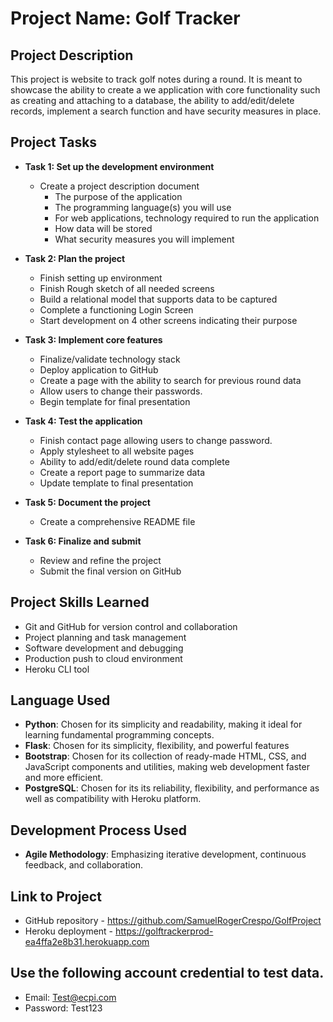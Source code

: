 # Project Name: Golf Tracker
## Project Description
This project is website to track golf notes during a round.  It is meant to showcase the ability to create a we application with core functionality such as creating and attaching to a database, the ability to add/edit/delete records, implement a search function and have security measures in place. 

## Project Tasks
- **Task 1: Set up the development environment**
  - Create a project description document
    - The purpose of the application
    - The programming language(s) you will use
    - For web applications, technology required to run the application
    - How data will be stored
    - What security measures you will implement
	
- **Task 2: Plan the project**
  - Finish setting up environment
  -	Finish Rough sketch of all needed screens	
  - Build a relational model that supports data to be captured
  - Complete a functioning Login Screen
  - Start development on 4 other screens indicating their purpose

- **Task 3: Implement core features**
  - Finalize/validate technology stack
  -	Deploy application to GitHub
  -	Create a page with the ability to search for previous round data
  - Allow users to change their passwords.
  -	Begin template for final presentation

- **Task 4: Test the application**
  -	Finish contact page allowing users to change password.
  -	Apply stylesheet to all website pages
  -	Ability to add/edit/delete round data complete
  -	Create a report page to summarize data
  -	Update template to final presentation

- **Task 5: Document the project**
  - Create a comprehensive README file
  
- **Task 6: Finalize and submit**
  - Review and refine the project
  - Submit the final version on GitHub

## Project Skills Learned
- Git and GitHub for version control and collaboration
- Project planning and task management
- Software development and debugging
- Production push to cloud environment
- Heroku CLI tool

## Language Used
- **Python**: Chosen for its simplicity and readability, making it ideal for learning fundamental programming concepts.
- **Flask**: Chosen for its simplicity, flexibility, and powerful features
- **Bootstrap**: Chosen for its collection of ready-made HTML, CSS, and JavaScript components and utilities, making web development faster and more efficient.
- **PostgreSQL**: Chosen for its its reliability, flexibility, and performance as well as compatibility with Heroku platform.

## Development Process Used
- **Agile Methodology**: Emphasizing iterative development, continuous feedback, and collaboration.

## Link to Project
- GitHub repository - https://github.com/SamuelRogerCrespo/GolfProject
- Heroku deployment - https://golftrackerprod-ea4ffa2e8b31.herokuapp.com

## Use the following account credential to test data.
- Email: Test@ecpi.com
- Password: Test123
